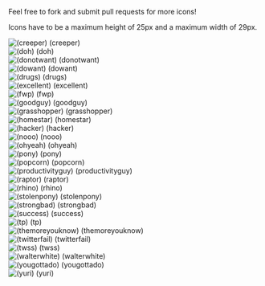 Feel free to fork and submit pull requests for more icons!


Icons have to be a maximum height of 25px and a maximum width of 29px.

![(creeper)](hipchat-icons/raw/master/pngs/creeper.png) (creeper)  
![(doh)](hipchat-icons/raw/master/pngs/doh.png) (doh)  
![(donotwant)](hipchat-icons/raw/master/pngs/donotwant.png) (donotwant)  
![(dowant)](hipchat-icons/raw/master/pngs/dowant.png) (dowant)  
![(drugs)](hipchat-icons/raw/master/pngs/drugs.png) (drugs)  
![(excellent)](hipchat-icons/raw/master/pngs/excellent.png) (excellent)  
![(fwp)](hipchat-icons/raw/master/pngs/firstworldproblems.png) (fwp)  
![(goodguy)](hipchat-icons/raw/master/pngs/goodguy.png) (goodguy)  
![(grasshopper)](hipchat-icons/raw/master/pngs/grasshopper.png) (grasshopper)  
![(homestar)](hipchat-icons/raw/master/pngs/homestar.png) (homestar)  
![(hacker)](hipchat-icons/raw/master/pngs/hacker.png) (hacker)  
![(nooo)](hipchat-icons/raw/master/pngs/nooo.png) (nooo)  
![(ohyeah)](hipchat-icons/raw/master/pngs/ohyeah.png) (ohyeah)  
![(pony)](hipchat-icons/raw/master/pngs/pony.png) (pony)  
![(popcorn)](hipchat-icons/raw/master/pngs/popcorn.png) (popcorn)  
![(productivityguy)](hipchat-icons/raw/master/pngs/productivityguy.png) (productivityguy)  
![(raptor)](hipchat-icons/raw/master/pngs/raptor.png) (raptor)  
![(rhino)](hipchat-icons/raw/master/pngs/rhino.png) (rhino)  
![(stolenpony)](hipchat-icons/raw/master/pngs/stolenpony.png) (stolenpony)  
![(strongbad)](hipchat-icons/raw/master/pngs/strongbad.png) (strongbad)  
![(success)](hipchat-icons/raw/master/pngs/success.png) (success)  
![(tp)](hipchat-icons/raw/master/pngs/tp.png) (tp)  
![(themoreyouknow)](hipchat-icons/raw/master/pngs/themoreyouknow.png) (themoreyouknow)  
![(twitterfail)](hipchat-icons/raw/master/pngs/twitterfail.png) (twitterfail)  
![(twss)](hipchat-icons/raw/master/pngs/twss.png) (twss)  
![(walterwhite)](hipchat-icons/raw/master/pngs/walterwhite.png) (walterwhite)  
![(yougottado)](hipchat-icons/raw/master/pngs/yougottado.png) (yougottado)  
![(yuri)](hipchat-icons/raw/master/pngs/yuri.png) (yuri)  
